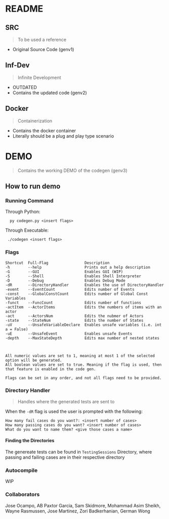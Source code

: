 # README

## SRC
> To be used a reference

- Original Source Code (genv1)


## Inf-Dev
> Infinite Development

- OUTDATED
- Contains the updated code (genv2)


## Docker
> Containerization

- Contains the docker container
- Literally should be a plug and play type scenario


# DEMO
> Contains the working DEMO of the codegen (genv3)

## How to run demo

### Running Command

Through Python:
  ````
    py codegen.py <insert flags>
  ````

Through Executable:

  ```
   ./codegen <insert flags>
  ```

### Flags

```
Shortcut  Full-Flag                Description
-h        --help                   Prints out a help description
-G        --GUI                    Enables GUI (WIP)
-S        --Shell                  Enables Shell Interpreter
-D        --Debug                  Enables Debug Mode
-dR       --DirectoryHandler       Enables the use of DirectoryHandler
-event    --EventCount             Edits number of Events
-const    --GlobalConstCount       Edits number of Global Const Variables
-funct    --FuncCount              Edits number of functions
-actItem  --ActorItems             Edits the numbers of items with an actor
-act      --ActorsNum              Edits the nubmer of Actors
-state    --StateNum               Edits the number of States
-uV       --UnsafeVariableDeclare  Enables unsafe variables (i.e. int a = False)
-uE       --UnsafeEvent            Enables unsafe Events
-depth    --MaxStateDepth          Edits max number of nested states



All numeric values are set to 1, meaning at most 1 of the selected option will be generated.
All boolean values are set to true. Meaning if the flag is used, then that feature is enabled in the code gen.

Flags can be set in any order, and not all flags need to be provided.
```

### Directory Handler
  >  Handles where the generated tests are sent to

  When the `-dR` flag is used the user is prompted with the following:

  ```
  How many fail cases do you want?: <insert number of cases>
  How many passing cases do you want? <insert number of cases>
  What do you want to name them? <give those cases a name>
  ```

#### Finding the Directories

The genereate tests  can be found in `TestingSessions` Directory, where passing and failing cases are in their respective directory

### Autocompile

WIP

### Collaborators

Jose Ocampo, AB Paxtor Garcia, Sam Skidmore, Mohammad Asim Sheikh, Wayne Rasmussen, Jose Martinez, Zori Badkerhanian, German Wong







